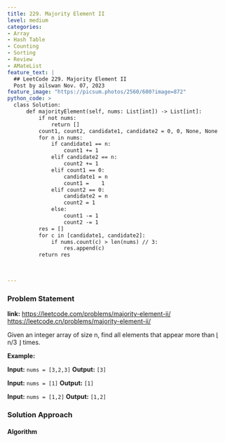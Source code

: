 ```yaml
---
title: 229. Majority Element II
level: medium
categories:
- Array
- Hash Table
- Counting
- Sorting
- Review
- AMateList
feature_text: |
  ## LeetCode 229. Majority Element II
  Post by ailswan Nov. 07, 2023
feature_image: "https://picsum.photos/2560/600?image=872"
python_code: >
  class Solution:
      def majorityElement(self, nums: List[int]) -> List[int]:
          if not nums:
              return []
          count1, count2, candidate1, candidate2 = 0, 0, None, None
          for n in nums:
              if candidate1 == n:
                  count1 += 1
              elif candidate2 == n:
                  count2 += 1
              elif count1 == 0:
                  candidate1 = n
                  count1 =    1
              elif count2 == 0:
                  candidate2 = n
                  count2 = 1
              else:
                  count1 -= 1
                  count2 -= 1
          res = []
          for c in [candidate1, candidate2]:
              if nums.count(c) > len(nums) // 3:
                  res.append(c)
          return res

        
   
---
```


### Problem Statement
**link:**
https://leetcode.com/problems/majority-element-ii/
https://leetcode.cn/problems/majority-element-ii/
 
Given an integer array of size n, find all elements that appear more than ⌊ n/3 ⌋ times.

**Example:**

**Input:** `nums = [3,2,3]`
**Output:** `[3]`
 
**Input:** `nums = [1]`
**Output:** `[1]`
 
**Input:** `nums = [1,2]`
**Output:** `[1,2]`

### Solution Approach
 
#### Algorithm
 